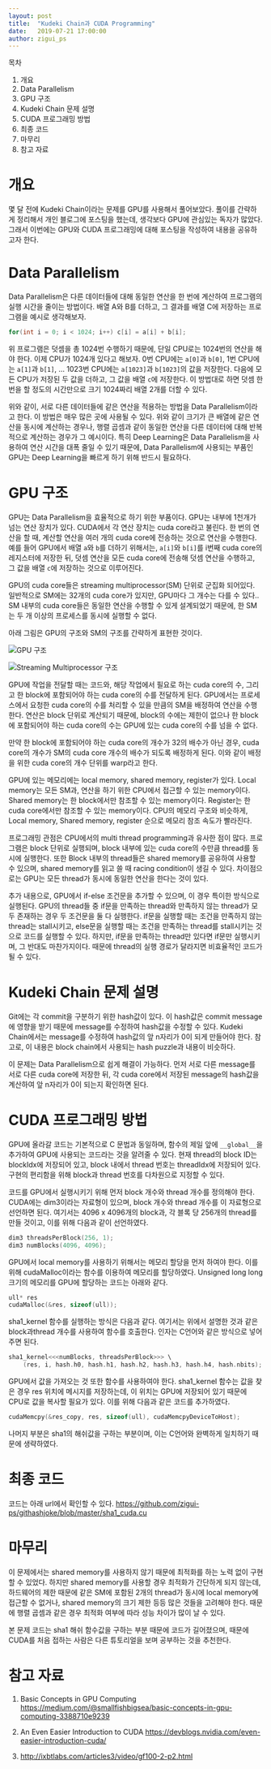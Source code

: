 ```yaml
---
layout: post
title:  "Kudeki Chain과 CUDA Programming"
date:   2019-07-21 17:00:00
author: zigui_ps
---
```



목차

1. 개요
2. Data Parallelism
3. GPU 구조
4. Kudeki Chain 문제 설명
5. CUDA 프로그래밍 방법
6. 최종 코드
7. 마무리
8. 참고 자료

# 개요

 몇 달 전에 Kudeki Chain이라는 문제를 GPU를 사용해서 풀어보았다. 풀이를 간략하게 정리해서 개인 블로그에 포스팅을 했는데, 생각보다 GPU에 관심있는 독자가 많았다. 그래서 이번에는 GPU와 CUDA 프로그래밍에 대해 포스팅을 작성하여 내용을 공유하고자 한다.



# Data Parallelism

 Data Parallelism은 다른 데이터들에 대해 동일한 연산을 한 번에 계산하여 프로그램의 실행 시간을 줄이는 방법이다. 배열 A와 B를 더하고, 그 결과를 배열 C에 저장하는 프로그램을 예시로 생각해보자.


```C++
for(int i = 0; i < 1024; i++) c[i] = a[i] + b[i];
```

 위 프로그램은 덧셈을 총 1024번 수행하기 때문에, 단일 CPU로는 1024번의 연산을 해야 한다. 이제 CPU가 1024개 있다고 해보자. 0번 CPU에는 `a[0]`과 `b[0]`, 1번 CPU에는 `a[1]`과 `b[1]`, … 1023번 CPU에는 `a[1023]`과 `b[1023]`의 값을 저장한다. 다음에 모든 CPU가 저장된 두 값을 더하고, 그 값을 배열 `c`에 저장한다. 이 방법대로 하면 덧셈 한 번을 할 정도의 시간만으로 크기 1024짜리 배열 2개를 더할 수 있다.

 위와 같이, 서로 다른 데이터들에 같은 연산을 적용하는 방법을 Data Parallelism이라고 한다. 이 방법은 매우 많은 곳에 사용될 수 있다. 위와 같이 크기가 큰 배열에 같은 연산을 동시에 계산하는 경우나, 행렬 곱셈과 같이 동일한 연산을 다른 데이터에 대해 반복적으로 계산하는 경우가 그 예시이다. 특히 Deep Learning은 Data Parallelism을 사용하여 연산 시간을 대폭 줄일 수 있기 때문에, Data Parallelism에 사용되는 부품인 GPU는 Deep Learning을 빠르게 하기 위해 반드시 필요하다.




# GPU 구조

 GPU는 Data Parallelism을 효율적으로 하기 위한 부품이다. GPU는 내부에 1천개가 넘는 연산 장치가 있다. CUDA에서 각 연산 장치는 cuda core라고 불린다. 한 번의 연산을 할 때, 계산할 연산을 여러 개의 cuda core에 전송하는 것으로 연산을 수행한다. 예를 들어 GPU에서 배열 `a`와 `b`를 더하기 위해서는, `a[i]`와 `b[i]`를 i번째 cuda core의 레지스터에 저장한 뒤, 덧셈 연산을 모든 cuda core에 전송해 덧셈 연산을 수행하고, 그 값을 배열 `c`에 저장하는 것으로 이루어진다. 

 GPU의 cuda core들은 streaming multiprocessor(SM) 단위로 군집화 되어있다. 일반적으로 SM에는 32개의 cuda core가 있지만, GPU마다 그 개수는 다를 수 있다.. SM 내부의 cuda core들은 동일한 연산을 수행할 수 있게 설계되었기 때문에, 한 SM는 두 개 이상의 프로세스를 동시에 실행할 수 없다.

 아래 그림은 GPU의 구조와 SM의 구조를 간략하게 표현한 것이다.

![GPU 구조](/assets/images/KudekiChain/diag_gpc.png) 

![Streaming Multiprocessor 구조](/assets/images/KudekiChain/diag_sm.png)

 GPU에 작업을 전달할 때는 코드와, 해당 작업에서 필요로 하는 cuda core의 수, 그리고 한 block에 포함되어야 하는 cuda core의 수를 전달하게 된다. GPU에서는 프로세스에서 요청한 cuda core의 수를 처리할 수 있을 만큼의 SM을 배정하여 연산을 수행한다. 연산은 block 단위로 계산되기 때문에, block의 수에는 제한이 없으나 한 block에 포함되어야 하는 cuda core의 수는 GPU에 있는 cuda core의 수를 넘을 수 없다.

 만약 한 block에 포함되어야 하는 cuda core의 개수가 32의 배수가 아닌 경우, cuda core의 개수가 SM의 cuda core 개수의 배수가 되도록 배정하게 된다. 이와 같이 배정을 위한 cuda core의 개수 단위를 warp라고 한다. 

 GPU에 있는 메모리에는 local memory, shared memory, register가 있다. Local memory는 모든 SM과, 연산을 하기 위한 CPU에서 접근할 수 있는 memory이다. Shared memory는 한 block에서만 참조할 수 있는 memory이다. Register는 한 cuda core에서만 참조할 수 있는 memory이다. CPU의 메모리 구조와 비슷하게, Local memory, Shared memory, register 순으로 메모리 참조 속도가 빨라진다.

 프로그래밍 관점은 CPU에서의 multi thread programming과 유사한 점이 많다. 프로그램은 block 단위로 실행되며, block 내부에 있는 cuda core의 수만큼 thread를 동시에 실행한다. 또한 Block 내부의 thread들은 shared memory를 공유하여 사용할 수 있으며, shared memory를 읽고 쓸 때 racing condition이 생길 수 있다. 차이점으로는 GPU는 모든 thread가 동시에 동일한 연산을 한다는 것이 있다.

 추가 내용으로, GPU에서 if-else 조건문을 추가할 수 있으며, 이 경우 특이한 방식으로 실행된다. GPU의 thread들 중 if문을 만족하는 thread와 만족하지 않는 thread가 모두 존재하는 경우 두 조건문을 둘 다 실행한다. if문을 실행할 때는 조건을 만족하지 않는 thread는 stall시키고, else문을 실행할 때는 조건을 만족하는 thread를 stall시키는 것으로 코드를 실행할 수 있다. 하지만, if문을 만족하는 thread만 있다면 if문만 실행시키며, 그 반대도 마찬가지이다. 때문에 thread의 실행 경로가 달라지면 비효율적인 코드가 될 수 있다. 



# Kudeki Chain 문제 설명
 Git에는 각 commit을 구분하기 위한 hash값이 있다. 이 hash값은 commit message에 영향을 받기 때문에 message를 수정하여 hash값을 수정할 수 있다. Kudeki Chain에서는 message를 수정하여 hash값의 앞 n자리가 0이 되게 만들어야 한다. 참고로, 이 내용은 block chain에서 사용되는 hash puzzle과 내용이 비슷하다. 

 이 문제는 Data Parallelism으로 쉽게 해결이 가능하다. 먼저 서로 다른 message를 서로 다른 cuda core에 저장한 뒤, 각 cuda core에서 저장된 message의 hash값을 계산하여 앞 n자리가 0이 되는지 확인하면 된다.



# CUDA 프로그래밍 방법
 GPU에 올라갈 코드는 기본적으로 C 문법과 동일하며, 함수의 제일 앞에 `__global__`을 추가하여 GPU에 사용되는 코드라는 것을 알려줄 수 있다. 현재 thread의 block ID는 blockIdx에 저장되어 있고, block 내에서 thread 번호는 threadIdx에 저장되어 있다. 구현의 편리함을 위해 block과 thread 번호를 다차원으로 지정할 수 있다.

 코드를 GPU에서 실행시키기 위해 먼저 block 개수와 thread 개수를 정의해야 한다. CUDA에는 dim3이라는 자료형이 있으며, block 개수와 thread 개수를 이 자료형으로 선언하면 된다. 여기서는 4096 x 4096개의 block과, 각 블록 당 256개의 thread를 만들 것이고, 이를 위해 다음과 같이 선언하였다.

```C++
dim3 threadsPerBlock(256, 1);
dim3 numBlocks(4096, 4096);
```

 GPU에서 local memory를 사용하기 위해서는 메모리 할당을 먼저 하여야 한다. 이를 위해 cudaMalloc이라는 함수를 이용하여 메모리를 할당하였다. Unsigned long long 크기의 메모리를 GPU에 할당하는 코드는 아래와 같다.

```C++
ull* res
cudaMalloc(&res, sizeof(ull));
```

 sha1_kernel 함수를 실행하는 방식은 다음과 같다. 여기서는 위에서 설명한 것과 같은 block과thread 개수를 사용하여 함수를 호출한다. 인자는 C언어와 같은 방식으로 넣어주면 된다.

```c++
sha1_kernel<<<numBlocks, threadsPerBlock>>> \
    (res, i, hash.h0, hash.h1, hash.h2, hash.h3, hash.h4, hash.nbits);
```

 GPU에서 값을 가져오는 것 또한 함수를 사용하여야 한다. sha1_kernel 함수는 값을 찾은 경우 res 위치에 메시지를 저장하는데, 이 위치는 GPU에 저장되어 있기 때문에 CPU로 값을 복사할 필요가 있다. 이를 위해 다음과 같은 코드를 추가하였다.

```C++
cudaMemcpy(&res_copy, res, sizeof(ull), cudaMemcpyDeviceToHost);
```

 나머지 부분은 sha1의 해쉬값을 구하는 부분이며, 이는 C언어와 완벽하게 일치하기 때문에 생략하였다.



 # 최종 코드

 코드는 아래 url에서 확인할 수 있다.
 https://github.com/zigui-ps/githashjoke/blob/master/sha1_cuda.cu



# 마무리

 이 문제에서는 shared memory를 사용하지 않기 때문에 최적화를 하는 노력 없이 구현할 수 있었다. 하지만 shared memory를 사용할 경우 최적화가 간단하게 되지 않는데, 하드웨어의 제한 때문에 같은 SM에 포함된 2개의 thread가 동시에 local memory에 접근할 수 없거나, shared memory의 크기 제한 등등 많은 것들을 고려해야 한다. 때문에 행렬 곱셈과 같은 경우 최적화 여부에 따라 성능 차이가 많이 날 수 있다.

 본 문제 코드는 sha1 해쉬 함수값을 구하는 부분 때문에 코드가 길어졌으며, 때문에 CUDA를 처음 접하는 사람은 다른 튜토리얼을 보며 공부하는 것을 추천한다.



# 참고 자료 
1. Basic Concepts in GPU Computing
   https://medium.com/@smallfishbigsea/basic-concepts-in-gpu-computing-3388710e9239
2. An Even Easier Introduction to CUDA
   https://devblogs.nvidia.com/even-easier-introduction-cuda/

3. http://ixbtlabs.com/articles3/video/gf100-2-p2.html